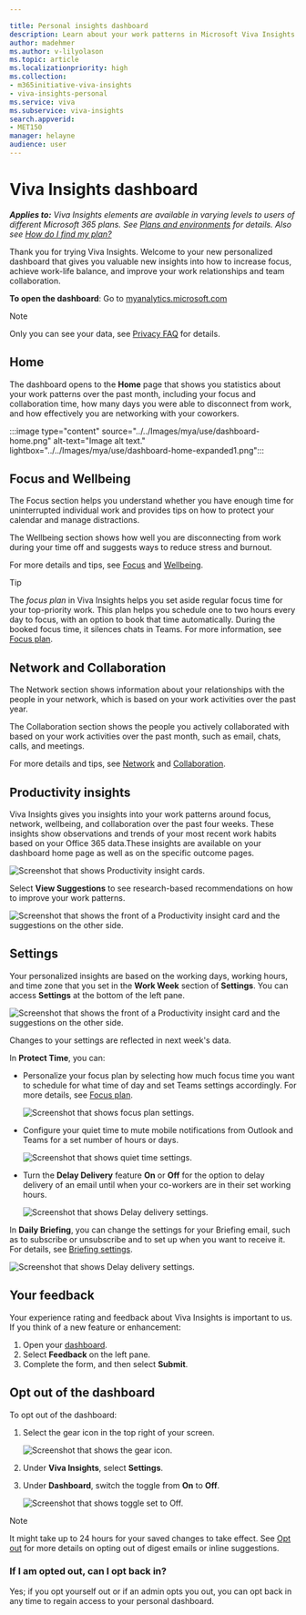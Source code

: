 ```yaml
---

title: Personal insights dashboard
description: Learn about your work patterns in Microsoft Viva Insights
author: madehmer
ms.author: v-lilyolason
ms.topic: article
ms.localizationpriority: high 
ms.collection: 
- m365initiative-viva-insights 
- viva-insights-personal
ms.service: viva 
ms.subservice: viva-insights 
search.appverid: 
- MET150 
manager: helayne
audience: user
---
```


# Viva Insights dashboard

_**Applies to:** Viva Insights elements are available in varying levels to users of different Microsoft 365 plans. See [Plans and environments](../overview/plans-environments.md) for details. Also see [How do I find my plan?](../overview/mya-faq.md#q4-how-can-i-find-out-what-my-plan-is)_

Thank you for trying Viva Insights. Welcome to your new personalized dashboard that gives you valuable new insights into how to increase focus, achieve work-life balance, and improve your work relationships and team collaboration.

**To open the dashboard**: Go to [myanalytics.microsoft.com](https://myanalytics.microsoft.com)

>[!Note]
>Only you can see your data, see [Privacy FAQ](../overview/mya-faq.md#privacy) for details.

## Home

The dashboard opens to the **Home** page that shows you statistics about your work patterns over the past month, including your focus and collaboration time, how many days you were able to disconnect from work, and how effectively you are networking with your coworkers.

:::image type="content" source="../../Images/mya/use/dashboard-home.png" alt-text="Image alt text." lightbox="../../Images/mya/use/dashboard-home-expanded1.png":::

## Focus and Wellbeing

The Focus section helps you understand whether you have enough time for uninterrupted individual work and provides tips on how to protect your calendar and manage distractions.

The Wellbeing section shows how well you are disconnecting from work during your time off and suggests ways to reduce stress and burnout.

For more details and tips, see [Focus](../use/focus.md) and [Wellbeing](../use/wellbeing.md).

>[!Tip]
>The _focus plan_ in Viva Insights helps you set aside regular focus time for your top-priority work. This plan helps you schedule one to two hours every day to focus, with an option to book that time automatically. During the booked focus time, it silences chats in Teams. For more information, see [Focus plan](focus-plan.md).  

## Network and Collaboration

The Network section shows information about your relationships with the people in your network, which is based on your work activities over the past year.

The Collaboration section shows the people you actively collaborated with based on your work activities over the past month, such as email, chats, calls, and meetings.

For more details and tips, see [Network](../use/network.md) and [Collaboration](../use/collaboration.md).

## Productivity insights

Viva Insights gives you insights into your work patterns around focus, network, wellbeing, and collaboration over the past four weeks. These insights show observations and trends of your most recent work habits based on your Office 365 data.These insights are available on your dashboard home page as well as on the specific outcome pages.

![Screenshot that shows Productivity insight cards.](../../Images/mya/use/dashboard-productivity-insights-all.png)

Select **View Suggestions** to see research-based recommendations on how to improve your work patterns.

![Screenshot that shows the front of a Productivity insight card and the suggestions on the other side.](../../Images/mya/use/dashboard-productivity-insights-flip.png)

<!--verify If you don’t meet the qualifications for specific productivity insights on the dashboard, the cards will show you educational tips instead. Educational tips are only available in the dashboard.-->

## Settings

Your personalized insights are based on the working days, working hours, and time zone that you set in the **Work Week** section of **Settings**. You can access **Settings** at the bottom of the left pane.

![Screenshot that shows the front of a Productivity insight card and the suggestions on the other side.](../../Images/mya/use/dashboard-settings-left-pane.png)

Changes to your settings are reflected in next week's data.
<!--verify-->
In **Protect Time**, you can:

* Personalize your focus plan by selecting how much focus time you want to schedule for what time of day and set Teams settings accordingly. For more details, see [Focus plan](../use/focus-plan.md).

    ![Screenshot that shows focus plan settings.](../../Images/mya/use/dashboard-settings-focus.png)

* Configure your quiet time to mute mobile notifications from Outlook and Teams for a set number of hours or days.

    ![Screenshot that shows quiet time settings.](../../Images/mya/use/dashboard-settings-quiet.png)

* Turn the **Delay Delivery** feature **On** or **Off** for the option to delay delivery of an email until when your co-workers are in their set working hours.

    ![Screenshot that shows Delay delivery settings.](../../Images/mya/use/dashboard-settings-delay-delivery.png)

In **Daily Briefing**, you can change the settings for your Briefing email, such as to subscribe or unsubscribe and to set up when you want to receive it. For details, see [Briefing settings](../briefing/be-settings.md).

![Screenshot that shows Delay delivery settings.](../../Images/mya/use/dashboard-settings-briefing.png)

<!--verify deletion
As a manager or team lead with a Microsoft Viva Insights license, you can select **Manage team** in **My Team** to add or remove team members and your team insights will update accordingly. If you're not a manager or team lead, select **I don't lead a team** to hide this section.

![Viva Insights Settings.](../../Images/mya/use/settings.png)-->

## Your feedback

Your experience rating and feedback about Viva Insights is important to us. If you think of a new feature or enhancement:

1. Open your [dashboard](https://myanalytics.microsoft.com).
2. Select **Feedback** on the left pane.
3. Complete the form, and then select **Submit**. 

## Opt out of the dashboard

To opt out of the dashboard:

1. Select the gear icon in the top right of your screen.
 
    ![Screenshot that shows the gear icon.](../../Images/mya/use/dashboard-settings-gear.png)

2. Under **Viva Insights**, select **Settings**.
1. Under **Dashboard**, switch the toggle from **On** to **Off**.

    ![Screenshot that shows toggle set to Off.](../../Images/mya/use/dashboard-settings-toggle-off.png)

>[!Note]
>It might take up to 24 hours for your saved changes to take effect. See [Opt out](../overview/mya-faq.md#opt-out) for more details on opting out of digest emails or inline suggestions.

### If I am opted out, can I opt back in?

Yes; if you opt yourself out or if an admin opts you out, you can opt back in any time to regain access to your personal dashboard.
